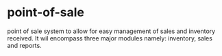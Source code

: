 # point-of-sale
point of sale system to allow for easy management of sales and inventory received. It wil encompass three major modules namely: inventory, sales and reports.
